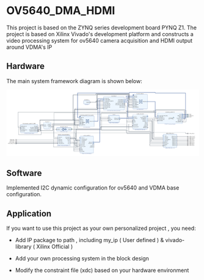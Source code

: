# OV5640_DMA_HDMI

This project is based on the ZYNQ series development board PYNQ Z1. The project is based on Xilinx Vivado's development platform and constructs a video processing system for ov5640 camera acquisition and HDMI output around VDMA's IP

## Hardware 

The main system framework diagram is shown below:

![Alt text](ARCH.png)

## Software

Implemented I2C dynamic configuration  for ov5640 and VDMA base configuration.

## Application 
If you want to use this project as your own personalized project , you need:

+ Add IP package to path , including my_ip ( User defined ) & vivado-library ( Xilinx Official )

+ Add your own processing system in the block design

+ Modify the constraint file (xdc) based on your hardware environment
